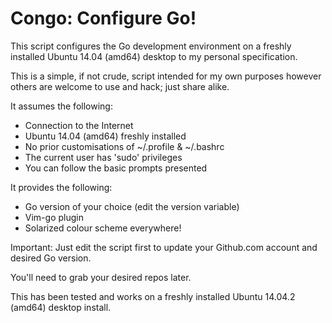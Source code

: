 # Congo: Configure Go!

This script configures the Go development environment on a freshly installed Ubuntu 14.04 (amd64) desktop to my personal specification.

This is a simple, if not crude, script intended for my own purposes however others are welcome to use and hack; just share alike.

It assumes the following:

 * Connection to the Internet
 * Ubuntu 14.04 (amd64) freshly installed
 * No prior customisations of ~/.profile & ~/.bashrc
 * The current user has 'sudo' privileges
 * You can follow the basic prompts presented

It provides the following:

 * Go version of your choice (edit the version variable)
 * Vim-go plugin
 * Solarized colour scheme everywhere!

Important: Just edit the script first to update your Github.com account and desired Go version.

You'll need to grab your desired repos later.

This has been tested and works on a freshly installed Ubuntu 14.04.2 (amd64) desktop install.
